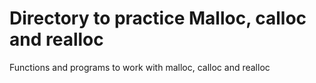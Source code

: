 # Directory to practice Malloc, calloc and realloc

Functions and programs to work with malloc, calloc and realloc